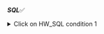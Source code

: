 ***SQL***✅
<details>
<summary>Click on HW_SQL condition 1</summary>
1️⃣Первая часть.
▶Таблица employees

1)	Создать таблицу employees
- id. serial,  primary key,
- employee_name. Varchar(50), not null
2)	Наполнить таблицу employee 70 строками.

▶Таблица salary

3)	Создать таблицу salary
- id. Serial  primary key,
- monthly_salary. Int, not null
4)	Наполнить таблицу salary 15 строками:
- 1000
- 1100
- 1200
- 1300
- 1400
- 1500
- 1600
- 1700
- 1800
- 1900
- 2000
- 2100
- 2200
- 2300
- 2400
- 2500

▶Таблица employee_salary

5)	Создать таблицу employee_salary
- id. Serial  primary key,
- employee_id. Int, not null, unique
- salary_id. Int, not null
6)	Наполнить таблицу employee_salary 40 строками:
- в 10 строк из 40 вставить несуществующие employee_id

id	employee_id	salary_id
- 1	3	7
- 2	1	4
- 3	5	9
- 4	40	13
- 5	23	4
- 6	11	2
- 7	52	10
- 8	15	13
- 9	26	4
- 10	16	1
- 11	33	7
- ...	...	...

▶Таблица roles

7)	Создать таблицу roles
- id. Serial  primary key,
- role_name. int, not null, unique
8)	Поменять тип столба role_name с int на varchar(30)
9)	Наполнить таблицу roles 20 строками:

id	role_name  
1	Junior Python developer  
2	Middle Python developer  
3	Senior Python developer  
4	Junior Java developer  
5	Middle Java developer  
6	Senior Java developer  
7	Junior JavaScript developer  
8	Middle JavaScript developer  
9	Senior JavaScript developer  
10	Junior Manual QA engineer  
11	Middle Manual QA engineer  
12	Senior Manual QA engineer  
13	Project Manager  
14	Designer  
15	HR  
16	CEO  
17	Sales manager  
18	Junior Automation QA engineer  
19	Middle Automation QA engineer  
20	Senior Automation QA engineer  

▶Таблица roles_employee

10)	Создать таблицу roles_employee
- id. Serial  primary key,
- employee_id. Int, not null, unique (внешний ключ для таблицы employees, поле id)
- role_id. Int, not null (внешний ключ для таблицы roles, поле id)
11)	Наполнить таблицу roles_employee 40 строками:

id|employee_id|	role_id|
- 1|7|2
- 2|20|4
- 3	3	9
- 4	5	13
- 5	23	4
- 6	11	2
- 7	10	9
- 8	22	13
- 9	21	3
- 10	34	4
- 11	6	7
- ...	...	...

</details>
